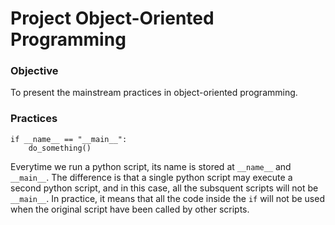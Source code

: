 # Project Object-Oriented Programming

### Objective
To present the mainstream practices in object-oriented programming.

### Practices

    if __name__ == "__main__":
        do_something()

Everytime we run a python script, its name is stored at `__name__` and `__main__`. The difference is that a single python script may execute a second python script, and in this case, all the subsquent scripts will not be `__main__`. In practice, it means that all the code inside the `if` will not be used when the original script have been called by other scripts.